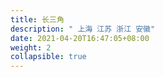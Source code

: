 ```yaml
---
title: 长三角
description: " 上海 江苏 浙江 安徽"
date: 2021-04-20T16:47:05+08:00
weight: 2
collapsible: true
---
```


